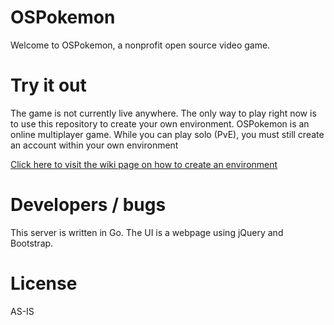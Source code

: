 # OSPokemon

Welcome to OSPokemon, a nonprofit open source video game.

# Try it out

The game is not currently live anywhere. The only way to play right now is to use this repository to create your own environment. OSPokemon is an online multiplayer game. While you can play solo (PvE), you must still create an account within your own environment

[Click here to visit the wiki page on how to create an environment](https://github.com/OSPokemon/ospokemon/wiki/How-to-run-a-server)

# Developers / bugs

This server is written in Go. The UI is a webpage using jQuery and Bootstrap.

# License

AS-IS